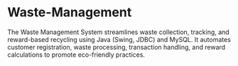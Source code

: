 # Waste-Management
The Waste Management System streamlines waste collection, tracking, and reward-based recycling using Java (Swing, JDBC) and MySQL. It automates customer registration, waste processing, transaction handling, and reward calculations to promote eco-friendly practices.

